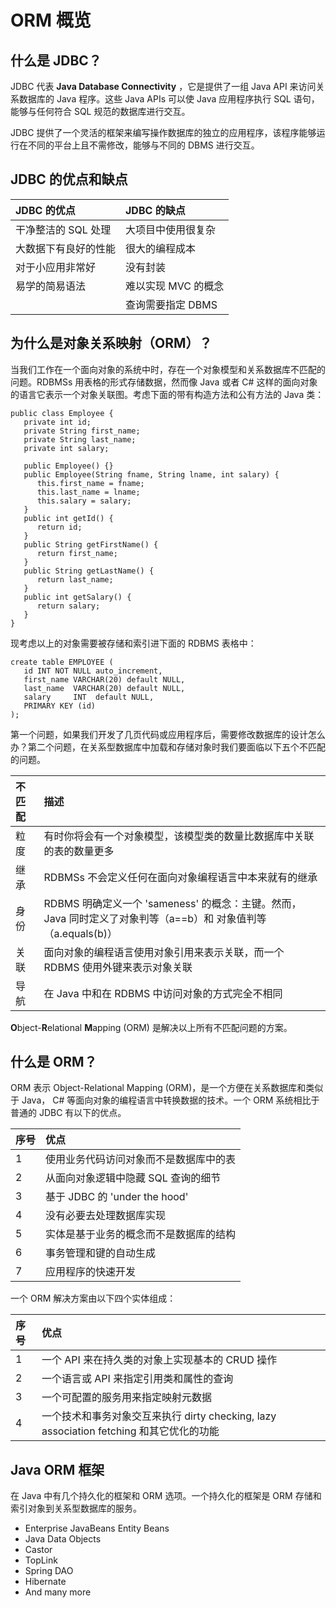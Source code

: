 # ORM 概览

## 什么是 JDBC？

JDBC 代表 **Java Database Connectivity** ，它是提供了一组 Java API 来访问关系数据库的 Java 程序。这些 Java APIs 可以使 Java 应用程序执行 SQL 语句，能够与任何符合 SQL 规范的数据库进行交互。

JDBC 提供了一个灵活的框架来编写操作数据库的独立的应用程序，该程序能够运行在不同的平台上且不需修改，能够与不同的 DBMS 进行交互。

## JDBC 的优点和缺点

|**JDBC 的优点**|**JDBC 的缺点**|
|:------------- |:-------------| 
|干净整洁的 SQL 处理|大项目中使用很复杂|
|大数据下有良好的性能|很大的编程成本|
|对于小应用非常好|没有封装|
|易学的简易语法|难以实现 MVC 的概念|
| |查询需要指定 DBMS|

## 为什么是对象关系映射（ORM）？

当我们工作在一个面向对象的系统中时，存在一个对象模型和关系数据库不匹配的问题。RDBMSs 用表格的形式存储数据，然而像 Java 或者 C\# 这样的面向对象的语言它表示一个对象关联图。考虑下面的带有构造方法和公有方法的 Java 类：

```
public class Employee {
   private int id;
   private String first_name; 
   private String last_name;   
   private int salary;  

   public Employee() {}
   public Employee(String fname, String lname, int salary) {
      this.first_name = fname;
      this.last_name = lname;
      this.salary = salary;
   }
   public int getId() {
      return id;
   }
   public String getFirstName() {
      return first_name;
   }
   public String getLastName() {
      return last_name;
   }
   public int getSalary() {
      return salary;
   }
}
```

现考虑以上的对象需要被存储和索引进下面的 RDBMS 表格中：

```
create table EMPLOYEE (
   id INT NOT NULL auto_increment,
   first_name VARCHAR(20) default NULL,
   last_name  VARCHAR(20) default NULL,
   salary     INT  default NULL,
   PRIMARY KEY (id)
);
```

第一个问题，如果我们开发了几页代码或应用程序后，需要修改数据库的设计怎么办？第二个问题，在关系型数据库中加载和存储对象时我们要面临以下五个不匹配的问题。

|**不匹配**|**描述**|
|:------------- |:-------------| 
|粒度|有时你将会有一个对象模型，该模型类的数量比数据库中关联的表的数量更多|
|继承|RDBMSs 不会定义任何在面向对象编程语言中本来就有的继承|
|身份|RDBMS 明确定义一个 'sameness' 的概念：主键。然而，Java 同时定义了对象判等（a==b）和 对象值判等（a.equals(b)）|
|关联|面向对象的编程语言使用对象引用来表示关联，而一个 RDBMS 使用外键来表示对象关联|
|导航|在 Java 中和在 RDBMS 中访问对象的方式完全不相同|

**O**bject-**R**elational **M**apping (ORM) 是解决以上所有不匹配问题的方案。

## 什么是 ORM？

ORM 表示 Object-Relational Mapping (ORM)，是一个方便在关系数据库和类似于 Java， C\# 等面向对象的编程语言中转换数据的技术。一个 ORM 系统相比于普通的 JDBC 有以下的优点。

|**序号**|**优点**|
|:------------- |:-------------| 
|1|使用业务代码访问对象而不是数据库中的表|
|2|从面向对象逻辑中隐藏 SQL 查询的细节|
|3|基于 JDBC 的 'under the hood'|
|4|没有必要去处理数据库实现|
|5|实体是基于业务的概念而不是数据库的结构|
|6|事务管理和键的自动生成|
|7|应用程序的快速开发|

一个 ORM 解决方案由以下四个实体组成：

|**序号**|**优点**|
|:------------- |:-------------| 
|1|一个 API 来在持久类的对象上实现基本的 CRUD 操作|
|2|一个语言或 API 来指定引用类和属性的查询|
|3|一个可配置的服务用来指定映射元数据|
|4|一个技术和事务对象交互来执行 dirty checking, lazy association fetching 和其它优化的功能|

## Java ORM 框架

在 Java 中有几个持久化的框架和 ORM 选项。一个持久化的框架是 ORM 存储和索引对象到关系型数据库的服务。

- Enterprise JavaBeans Entity Beans
- Java Data Objects
- Castor
- TopLink
- Spring DAO
- Hibernate
- And many more
